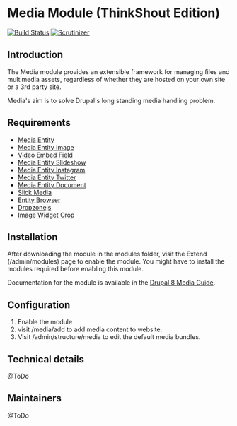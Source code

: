 # Media Module (ThinkShout Edition)

[![Build Status](https://travis-ci.org/thinkshout/media.svg?branch=8.x-1.x)](https://travis-ci.org/thinkshout/media) [![Scrutinizer](https://scrutinizer-ci.com/g/thinkshout/media/badges/quality-score.png?b=8.x-1.x)](https://scrutinizer-ci.com/g/thinkshout/media/?branch=8.x-1.x)

## Introduction

The Media module provides an extensible framework for managing files and multimedia assets, regardless of whether they are hosted on your own site or a 3rd party site.

Media's aim is to solve Drupal's long standing media handling problem.

## Requirements

* [Media Entity](https://www.drupal.org/project/media_entity)
* [Media Entity Image](https://www.drupal.org/project/media_entity_image)
* [Video Embed Field](https://www.drupal.org/project/video_embed_field)
* [Media Entity Slideshow](https://www.drupal.org/project/media_entity_slideshow)
* [Media Entity Instagram](https://www.drupal.org/project/media_entity_instagram)
* [Media Entity Twitter](https://www.drupal.org/project/media_entity_twitter)
* [Media Entity Document](https://www.drupal.org/project/media_entity_document)
* [Slick Media](https://www.drupal.org/project/slick_media)
* [Entity Browser](https://www.drupal.org/project/entity_browser)
* [Dropzonejs](https://www.drupal.org/project/dropzonejs)
* [Image Widget Crop](https://www.drupal.org/project/image_widget_crop)

## Installation

After downloading the module in the modules folder, visit the Extend (/admin/modules) page to enable the module. You might have to install the modules required before enabling this module.

Documentation for the module is available in the [Drupal 8 Media Guide](https://drupal-media.gitbooks.io/drupal8-guide/content/modules/media/intro.html).

## Configuration

1. Enable the module
2. visit /media/add to add media content to website.
3. Visit /admin/structure/media to edit the default media bundles.

## Technical details

@ToDo

## Maintainers

@ToDo

